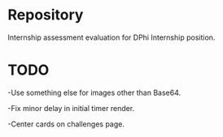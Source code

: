# Repository
Internship assessment evaluation for DPhi Internship position.


# TODO
-Use something else for images other than Base64.

-Fix minor delay in initial timer render.

-Center cards on challenges page.
